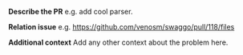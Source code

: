 **Describe the PR**
e.g. add cool parser.

**Relation issue**
e.g. https://github.com/venosm/swaggo/pull/118/files

**Additional context**
Add any other context about the problem here.
